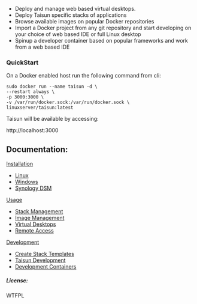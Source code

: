   - Deploy and manage web based virtual desktops.
  - Deploy Taisun specific stacks of applications
  - Browse available images on popular Docker repositories
  - Import a Docker project from any git repository and start developing on your choice of web based IDE or full Linux desktop
  - Spinup a developer container based on popular frameworks and work from a web based IDE

### QuickStart

On a Docker enabled host run the following command from cli:
```
sudo docker run --name taisun -d \
--restart always \
-p 3000:3000 \
-v /var/run/docker.sock:/var/run/docker.sock \
linuxserver/taisun:latest
```
Taisun will be available by accessing:

http://localhost:3000

## Documentation:

[Installation](https://github.com/Taisun-Docker/taisun/wiki/Installation)
  - [Linux](https://github.com/Taisun-Docker/taisun/wiki/Linux)
  - [Windows](https://github.com/Taisun-Docker/taisun/wiki/Windows)
  - [Synology DSM](https://github.com/Taisun-Docker/taisun/wiki/Synology)

[Usage](https://github.com/Taisun-Docker/taisun/wiki/Usage)
  - [Stack Management](https://github.com/Taisun-Docker/taisun/wiki/Stacks)
  - [Image Management](https://github.com/Taisun-Docker/taisun/wiki/Images)
  - [Virtual Desktops](https://github.com/Taisun-Docker/taisun/wiki/VDI)
  - [Remote Access](https://github.com/Taisun-Docker/taisun/wiki/Gateway)

[Development](https://github.com/Taisun-Docker/taisun/wiki/Development)
  - [Create Stack Templates](https://github.com/Taisun-Docker/taisun/wiki/Templates)
  - [Taisun Development](https://github.com/Taisun-Docker/taisun/wiki/Taisundev)
  - [Development Containers](https://github.com/Taisun-Docker/taisun/wiki/YourApp)

##### License:
WTFPL
